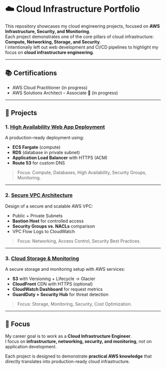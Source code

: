 # ☁️ Cloud Infrastructure Portfolio

This repository showcases my cloud engineering projects, focused on **AWS Infrastructure, Security, and Monitoring**.  
Each project demonstrates one of the core pillars of cloud infrastructure: **Compute, Networking, Storage, and Security**.  
I intentionally left out web development and CI/CD pipelines to highlight my focus on **cloud infrastructure engineering**.  

---

## 📚 Certifications
- AWS Cloud Practitioner (in progress)
- AWS Solutions Architect – Associate 🎯 (in progress)

---

## 📂 Projects

### 1. [High Availability Web App Deployment](./01-ha-webapp)
A production-ready deployment using:
- **ECS Fargate** (compute)  
- **RDS** (database in private subnet)  
- **Application Load Balancer** with HTTPS (ACM)  
- **Route 53** for custom DNS  

> Focus: Compute, Databases, High Availability, Security Groups, Monitoring.

---

### 2. [Secure VPC Architecture](./02-secure-vpc)
Design of a secure and scalable AWS VPC:  
- Public + Private Subnets  
- **Bastion Host** for controlled access  
- **Security Groups vs. NACLs** comparison  
- VPC Flow Logs to CloudWatch  

> Focus: Networking, Access Control, Security Best Practices.

---

### 3. [Cloud Storage & Monitoring](./03-s3-monitoring)
A secure storage and monitoring setup with AWS services:  
- **S3** with Versioning + Lifecycle → Glacier  
- **CloudFront** CDN with HTTPS (optional)  
- **CloudWatch Dashboard** for request metrics  
- **GuardDuty + Security Hub** for threat detection  

> Focus: Storage, Monitoring, Security, Cost Optimization.

---

## 🎯 Focus
My career goal is to work as a **Cloud Infrastructure Engineer**.  
I focus on **infrastructure, networking, security, and monitoring**, not on application development.  

Each project is designed to demonstrate **practical AWS knowledge** that directly translates into production-ready cloud infrastructure.  